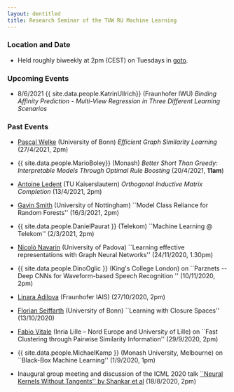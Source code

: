 ```yaml
---
layout: dentitled
title: Research Seminar of the TUW RU Machine Learning
---
```


### Location and Date

 - Held roughly biweekly at 2pm (CEST) on Tuesdays in [goto](https://gotomeet.me/ThomasGaertner).

### Upcoming Events


- 8/6/2021 {{ site.data.people.KatrinUllrich}} (Fraunhofer IWU) _Binding Affinity Prediction - Multi-View Regression in Three Different  Learning Scenarios_

### Past Events

- [Pascal Welke](https://mlai.cs.uni-bonn.de/people/pascal-welke)  (University of Bonn) _Efficient Graph Similarity Learning_ (27/4/2021, 2pm)


- {{ site.data.people.MarioBoley}} (Monash) _Better Short Than Greedy: Interpretable Models Through Optimal Rule Boosting_ (20/4/2021, **11am**)

- [Antoine Ledent](https://ml.informatik.uni-kl.de/people/antoine-ledent.html) (TU Kaiserslautern) _Orthogonal Inductive Matrix Completion_ (13/4/2021, 2pm)

- [Gavin Smith](http://www.cs.nott.ac.uk/~pszgss/) (University of Nottingham) ``Model Class Reliance for Random Forests'' (16/3/2021, 2pm)

- {{ site.data.people.DanielPaurat }} (Telekom) ``Machine Learning @ Telekom'' (2/3/2021, 2pm)

- [Nicolò Navarin](https://sites.google.com/view/nicknavarin/home) (University of Padova) ``Learning effective representations with Graph Neural Networks'' (24/11/2020, 1.30pm)

-  {{ site.data.people.DinoOglic }} (King's College London) on ``Parznets -- Deep CNNs for Waveform-based Speech Recognition '' (10/11/2020, 2pm)

-  [Linara Adilova](https://scholar.google.de/citations?user=Z34FjHgAAAAJ&hl=en) (Fraunhofer IAIS) (27/10/2020, 2pm)

- [Florian Seiffarth](https://mlai.cs.uni-bonn.de/people/florian-seiffarth) (University of Bonn) ``Learning  with Closure Spaces'' (13/10/2020)

-  [Fabio Vitale](http://researchers.lille.inria.fr/vitale/) (Inria Lille – Nord Europe and University of Lille) on ``Fast Clustering through Pairwise Similarity Information'' (29/9/2020, 2pm)

-  {{ site.data.people.MichaelKamp }} (Monash University, Melbourne) on ``Black-Box Machine Learning'' (1/9/2020, 1pm)

- Inaugural group meeting and discussion of the ICML 2020 talk [``Neural Kernels Without Tangents'' by Shankar et al](https://icml.cc/virtual/2020/poster/6356) (18/8/2020, 2pm)

